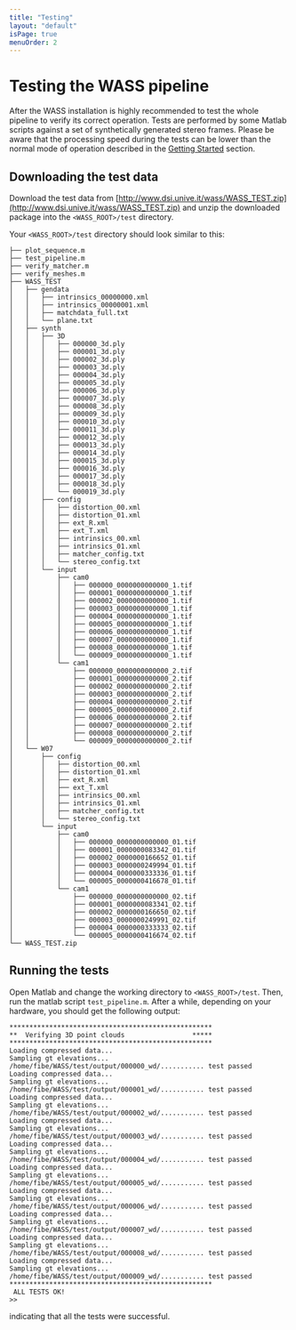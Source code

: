 ```yaml
---
title: "Testing"
layout: "default"
isPage: true
menuOrder: 2
---
```


# Testing the WASS pipeline

After the WASS installation is highly recommended to test the whole pipeline to verify its correct operation. Tests are performed by some Matlab
scripts against a set of synthetically generated stereo frames. Please be aware that the processing speed during the tests can be lower than the normal mode of operation described in the [Getting Started](getting_started.html) section. 


## Downloading the test data

Download the test data from
[http://www.dsi.unive.it/wass/WASS_TEST.zip](http://www.dsi.unive.it/wass/WASS_TEST.zip)
and unzip the downloaded package into the ```<WASS_ROOT>/test``` directory.

Your ```<WASS_ROOT>/test``` directory should look similar to this:

```
├── plot_sequence.m
├── test_pipeline.m
├── verify_matcher.m
├── verify_meshes.m
├── WASS_TEST
│   ├── gendata
│   │   ├── intrinsics_00000000.xml
│   │   ├── intrinsics_00000001.xml
│   │   ├── matchdata_full.txt
│   │   └── plane.txt
│   ├── synth
│   │   ├── 3D
│   │   │   ├── 000000_3d.ply
│   │   │   ├── 000001_3d.ply
│   │   │   ├── 000002_3d.ply
│   │   │   ├── 000003_3d.ply
│   │   │   ├── 000004_3d.ply
│   │   │   ├── 000005_3d.ply
│   │   │   ├── 000006_3d.ply
│   │   │   ├── 000007_3d.ply
│   │   │   ├── 000008_3d.ply
│   │   │   ├── 000009_3d.ply
│   │   │   ├── 000010_3d.ply
│   │   │   ├── 000011_3d.ply
│   │   │   ├── 000012_3d.ply
│   │   │   ├── 000013_3d.ply
│   │   │   ├── 000014_3d.ply
│   │   │   ├── 000015_3d.ply
│   │   │   ├── 000016_3d.ply
│   │   │   ├── 000017_3d.ply
│   │   │   ├── 000018_3d.ply
│   │   │   └── 000019_3d.ply
│   │   ├── config
│   │   │   ├── distortion_00.xml
│   │   │   ├── distortion_01.xml
│   │   │   ├── ext_R.xml
│   │   │   ├── ext_T.xml
│   │   │   ├── intrinsics_00.xml
│   │   │   ├── intrinsics_01.xml
│   │   │   ├── matcher_config.txt
│   │   │   └── stereo_config.txt
│   │   └── input
│   │       ├── cam0
│   │       │   ├── 000000_0000000000000_1.tif
│   │       │   ├── 000001_0000000000000_1.tif
│   │       │   ├── 000002_0000000000000_1.tif
│   │       │   ├── 000003_0000000000000_1.tif
│   │       │   ├── 000004_0000000000000_1.tif
│   │       │   ├── 000005_0000000000000_1.tif
│   │       │   ├── 000006_0000000000000_1.tif
│   │       │   ├── 000007_0000000000000_1.tif
│   │       │   ├── 000008_0000000000000_1.tif
│   │       │   └── 000009_0000000000000_1.tif
│   │       └── cam1
│   │           ├── 000000_0000000000000_2.tif
│   │           ├── 000001_0000000000000_2.tif
│   │           ├── 000002_0000000000000_2.tif
│   │           ├── 000003_0000000000000_2.tif
│   │           ├── 000004_0000000000000_2.tif
│   │           ├── 000005_0000000000000_2.tif
│   │           ├── 000006_0000000000000_2.tif
│   │           ├── 000007_0000000000000_2.tif
│   │           ├── 000008_0000000000000_2.tif
│   │           └── 000009_0000000000000_2.tif
│   └── W07
│       ├── config
│       │   ├── distortion_00.xml
│       │   ├── distortion_01.xml
│       │   ├── ext_R.xml
│       │   ├── ext_T.xml
│       │   ├── intrinsics_00.xml
│       │   ├── intrinsics_01.xml
│       │   ├── matcher_config.txt
│       │   └── stereo_config.txt
│       └── input
│           ├── cam0
│           │   ├── 000000_0000000000000_01.tif
│           │   ├── 000001_0000000083342_01.tif
│           │   ├── 000002_0000000166652_01.tif
│           │   ├── 000003_0000000249994_01.tif
│           │   ├── 000004_0000000333336_01.tif
│           │   └── 000005_0000000416678_01.tif
│           └── cam1
│               ├── 000000_0000000000000_02.tif
│               ├── 000001_0000000083341_02.tif
│               ├── 000002_0000000166650_02.tif
│               ├── 000003_0000000249991_02.tif
│               ├── 000004_0000000333333_02.tif
│               └── 000005_0000000416674_02.tif
└── WASS_TEST.zip
```


## Running the tests

Open Matlab and change the working directory to ```<WASS_ROOT>/test```. Then, run the matlab script ```test_pipeline.m```. After a while, depending
on your hardware, you should get the following output:

```
***************************************************
**  Verifying 3D point clouds                 *****
***************************************************
Loading compressed data...
Sampling gt elevations...
/home/fibe/WASS/test/output/000000_wd/........... test passed
Loading compressed data...
Sampling gt elevations...
/home/fibe/WASS/test/output/000001_wd/........... test passed
Loading compressed data...
Sampling gt elevations...
/home/fibe/WASS/test/output/000002_wd/........... test passed
Loading compressed data...
Sampling gt elevations...
/home/fibe/WASS/test/output/000003_wd/........... test passed
Loading compressed data...
Sampling gt elevations...
/home/fibe/WASS/test/output/000004_wd/........... test passed
Loading compressed data...
Sampling gt elevations...
/home/fibe/WASS/test/output/000005_wd/........... test passed
Loading compressed data...
Sampling gt elevations...
/home/fibe/WASS/test/output/000006_wd/........... test passed
Loading compressed data...
Sampling gt elevations...
/home/fibe/WASS/test/output/000007_wd/........... test passed
Loading compressed data...
Sampling gt elevations...
/home/fibe/WASS/test/output/000008_wd/........... test passed
Loading compressed data...
Sampling gt elevations...
/home/fibe/WASS/test/output/000009_wd/........... test passed
***************************************************
 ALL TESTS OK!
>> 

```

indicating that all the tests were successful.

